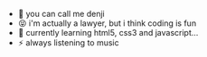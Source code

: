 - 👋 you can call me denji
- 😝 i'm actually a lawyer, but i think coding is fun
- 🌱 currently learning html5, css3 and javascript...
- ⚡ always listening to music
<!---
callmedenji/callmedenji is a ✨ special ✨ repository because its `README.md` (this file) appears on your GitHub profile.
You can click the Preview link to take a look at your changes.
--->
